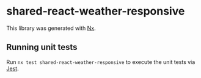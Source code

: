 # shared-react-weather-responsive

This library was generated with [Nx](https://nx.dev).

## Running unit tests

Run `nx test shared-react-weather-responsive` to execute the unit tests via [Jest](https://jestjs.io).
